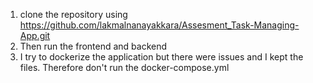 1. clone the repository using https://github.com/lakmalnanayakkara/Assesment_Task-Managing-App.git
2. Then run the frontend and backend
3. I try to dockerize the application but there were issues and I kept the files. Therefore don't run the docker-compose.yml
